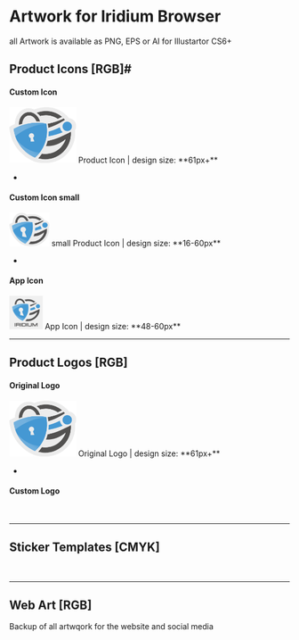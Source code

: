 # Artwork for Iridium Browser
all Artwork is available as PNG, EPS or AI for Illustartor CS6+

## Product Icons [RGB]#
      
#### Custom Icon #
<img src="https://github.com/iridium-browser/artwork/blob/master/product-icon_RGB/iridium-icon_custom.png" height="100" width="120">     
Product Icon | design size: **61px+**    

-
      
#### Custom Icon small #
<img src="https://github.com/iridium-browser/artwork/blob/master/product-icon_RGB/iridium-icon_custom_small.png" height="60" width="72">    
small Product Icon | design size: **16-60px**     

-

#### App Icon #
<img src="https://github.com/iridium-browser/artwork/blob/master/product-icon_RGB/iridium-app_icon.png" height="60" width="60">      
App Icon | design size: **48-60px**     
<br/>
      
---
      
## Product Logos [RGB] #
      
#### Original Logo #
<img src="https://github.com/iridium-browser/artwork/blob/master/product-icon_RGB/iridium-icon_custom.png" height="100" width="120">     
Original Logo | design size: **61px+**    

-
      
#### Custom Logo #
<br/>
      
---
      
## Sticker Templates [CMYK] #
<br/>
      
---
      
## Web Art [RGB] #
Backup of all artwqork for the website and social media
